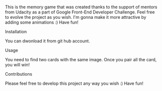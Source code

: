 
This is the memory game that was created thanks to the support of mentors from Udacity as a part of Google Front-End Developer Challenge. Feel free to evolve the project as you wish. I'm gonna make it more attractive by adding some animations :) Have fun!

Installation

You can dwonload it from git hub account.

Usage

You need to find two cards with the same image. Once you pair all the card, you will win!


Contributions

Please feel free to develop this project any way you wish :) Have fun!